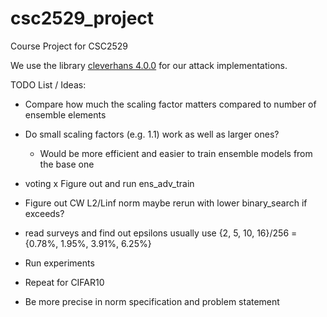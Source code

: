 # csc2529_project
Course Project for CSC2529

We use the library [cleverhans 4.0.0](https://github.com/cleverhans-lab/cleverhans/releases/tag/v4.0.0) for our attack implementations. 


TODO List / Ideas:
- Compare how much the scaling factor matters compared to number of ensemble elements
- Do small scaling factors (e.g. 1.1) work as well as larger ones?
    - Would be more efficient and easier to train ensemble models from the base one

- voting
x Figure out and run ens_adv_train

- Figure out CW L2/Linf norm 
    maybe rerun with lower binary_search if exceeds?
- read surveys and find out epsilons
    usually use {2, 5, 10, 16}/256 = {0.78%, 1.95%, 3.91%, 6.25%}
    


- Run experiments
- Repeat for CIFAR10

- Be more precise in norm specification and problem statement



